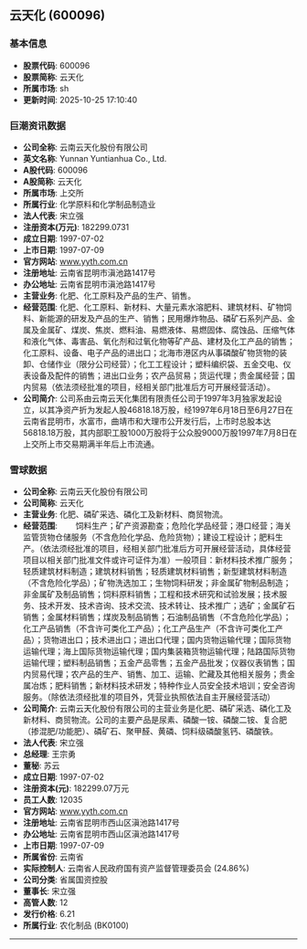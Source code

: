 ## 云天化 (600096)

### 基本信息

- **股票代码**: 600096
- **股票简称**: 云天化
- **所属市场**: sh
- **更新时间**: 2025-10-25 17:10:40

### 巨潮资讯数据

- **公司全称**: 云南云天化股份有限公司
- **英文名称**: Yunnan Yuntianhua Co., Ltd.
- **A股代码**: 600096
- **A股简称**: 云天化
- **所属市场**: 上交所
- **所属行业**: 化学原料和化学制品制造业
- **法人代表**: 宋立强
- **注册资本(万元)**: 182299.0731
- **成立日期**: 1997-07-02
- **上市日期**: 1997-07-09
- **官方网站**: www.yyth.com.cn
- **注册地址**: 云南省昆明市滇池路1417号
- **办公地址**: 云南省昆明市滇池路1417号
- **主营业务**: 化肥、化工原料及产品的生产、销售。
- **经营范围**: 化肥、化工原料、新材料、大量元素水溶肥料、建筑材料、矿物饲料、新能源的研发及产品的生产、销售；民用爆炸物品、磷矿石系列产品、金属及金属矿、煤炭、焦炭、燃料油、易燃液体、易燃固体、腐蚀品、压缩气体和液化气体、毒害品、氧化剂和过氧化物等矿产品、建材及化工产品的销售；化工原料、设备、电子产品的进出口；北海市港区内从事磷酸矿物货物的装卸、仓储作业（限分公司经营）；化工工程设计；塑料编织袋、五金交电、仪表设备及配件的销售；进出口业务；农产品贸易；货运代理；贵金属经营；国内贸易（依法须经批准的项目，经相关部门批准后方可开展经营活动）。
- **公司简介**: 公司系由云南云天化集团有限责任公司于1997年3月独家发起设立，以其净资产折为发起人股46818.18万股，经1997年6月18日至6月27日在云南省昆明市，水富市，曲靖市和大理市公开发行后，上市时总股本达56818.18万股，其内部职工股1000万股将于公众股9000万股1997年7月8日在上交所上市交易期满半年后上市流通。

### 雪球数据

- **公司全称**: 云南云天化股份有限公司
- **公司简称**: 云天化
- **主营业务**: 化肥、磷矿采选、磷化工及新材料、商贸物流。
- **经营范围**: 　　饲料生产；矿产资源勘查；危险化学品经营；港口经营；海关监管货物仓储服务（不含危险化学品、危险货物）；建设工程设计；肥料生产。（依法须经批准的项目，经相关部门批准后方可开展经营活动，具体经营项目以相关部门批准文件或许可证件为准）一般项目：新材料技术推广服务；轻质建筑材料制造；建筑材料销售；轻质建筑材料销售；新型建筑材料制造（不含危险化学品）；矿物洗选加工；生物饲料研发；非金属矿物制品制造；非金属矿及制品销售；饲料原料销售；工程和技术研究和试验发展；技术服务、技术开发、技术咨询、技术交流、技术转让、技术推广；选矿；金属矿石销售；金属材料销售；煤炭及制品销售；石油制品销售（不含危险化学品）；化工产品销售（不含许可类化工产品）；化工产品生产（不含许可类化工产品）；货物进出口；技术进出口；进出口代理；国内货物运输代理；国际货物运输代理；海上国际货物运输代理；国内集装箱货物运输代理；陆路国际货物运输代理；塑料制品销售；五金产品零售；五金产品批发；仪器仪表销售；国内贸易代理；农产品的生产、销售、加工、运输、贮藏及其他相关服务；贵金属冶炼；肥料销售；新材料技术研发；特种作业人员安全技术培训；安全咨询服务。（除依法须经批准的项目外，凭营业执照依法自主开展经营活动）
- **公司简介**: 云南云天化股份有限公司的主营业务是化肥、磷矿采选、磷化工及新材料、商贸物流。公司的主要产品是尿素、磷酸一铵、磷酸二铵、复合肥（掺混肥/功能肥）、磷矿石、聚甲醛、黄磷、饲料级磷酸氢钙、磷酸铁。
- **法人代表**: 宋立强
- **总经理**: 王宗勇
- **董秘**: 苏云
- **成立日期**: 1997-07-02
- **注册资本(元)**: 182299.07万元
- **员工人数**: 12035
- **官方网站**: www.yyth.com.cn
- **注册地址**: 云南省昆明市西山区滇池路1417号
- **办公地址**: 云南省昆明市西山区滇池路1417号
- **上市日期**: 1997-07-09
- **所属省份**: 云南省
- **实际控制人**: 云南省人民政府国有资产监督管理委员会 (24.86%)
- **公司分类**: 省属国资控股
- **董事长**: 宋立强
- **高管人数**: 12
- **发行价格**: 6.21
- **所属行业**: 农化制品 (BK0100)

---